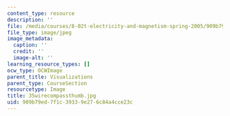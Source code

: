 ```yaml
---
content_type: resource
description: ''
file: /media/courses/8-02t-electricity-and-magnetism-spring-2005/909b79ed7f1c39339e276c84a4cce23c_35wirecompassthumb.jpg
file_type: image/jpeg
image_metadata:
  caption: ''
  credit: ''
  image-alt: ''
learning_resource_types: []
ocw_type: OCWImage
parent_title: Visualizations
parent_type: CourseSection
resourcetype: Image
title: 35wirecompassthumb.jpg
uid: 909b79ed-7f1c-3933-9e27-6c84a4cce23c
---
```

